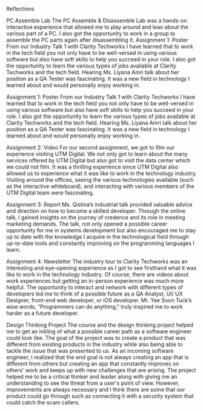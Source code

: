 Reflections

PC Assemble Lab
The PC Assemble & Disassemble Lab was a hands-on interactive experience that allowed me to play around and lean about the various part of a PC. I also got the opportunity to work in a group to assemble the PC parts again after disassembling it. 
Assignment 1: Poster
From our Industry Talk 1 with Clarity Techworks I have learned that to work in the tech field you not only have to be well-versed in using various software but also have soft skills to help you succeed in your role. I also got the opportunity to learn the various types of jobs available at Clarity Techworks and the tech field. Hearing Ms. Liyana Amri talk about her position as a QA Tester was fascinating. It was a new field in technology I learned about and would personally enjoy working in.

Assignment 1: Poster
From our Industry Talk 1 with Clarity Techworks I have learned that to work in the tech field you not only have to be well-versed in using various software but also have soft skills to help you succeed in your role. I also got the opportunity to learn the various types of jobs available at Clarity Techworks and the tech field. Hearing Ms. Liyana Amri talk about her position as a QA Tester was fascinating. It was a new field in technology I learned about and would personally enjoy working in.

Assignment 2: Video
For our second assignment, we got to film our experience visiting UTM Digital. We not only got to learn about the many services offered by UTM Digital but also got to visit the data center which we could not film. It was a thrilling experience since UTM Digital also allowed us to experience what it was like to work in the technology industry. Visiting around the offices, seeing the various technologies available (such as the interactive whiteboard), and interacting with various members of the UTM Digital team were fascinating.


Assignment 3: Report
Ms. Qistina’s industrial talk provided valuable advice and direction on how to become a skilled developer. Through the online talk, I gained insights on the journey of credence and its role in meeting marketing demands. The talk, not only opened a possible career opportunity for me in systems development but also encouraged me to stay up to date with the knowledge I acquire in the technological field through up-to-date tools and constantly improving on the programming languages I learn.


Assignment 4: Newsletter 
The industry tour to Clarity Techworks was an interesting and eye-opening experience as I got to see firsthand what it was like to work in the technology industry. Of course, there are videos about work experiences but getting an in-person experience was much more helpful. The opportunity to interact and network with different types of developers led me to think of a possible future as a QA Analyst, UI/ UX Designer, front-end web developer, or iOS developer. Mr. Yee Soon Tuck’s wise words, “Programmers can do anything,” truly inspired me to work harder as a future developer.


Design Thinking Project
The course and the design thinking project helped me to get an inkling of what a possible career path as a software engineer could look like. The goal of the project was to create a product that was different from existing products in the industry while also being able to tackle the issue that was presented to us. As an incoming software engineer, I realized that the end goal is not always creating an app that is different from others but creating an app that constantly improves on others' work and keeps up with new challenges that are arising. The project helped me to be a critical thinker and leader along with giving me an understanding to see the threat from a user's point of view. However, improvements are always necessary and I think there are some that our product could go through such as connecting it with a security system that could catch the scam callers.




